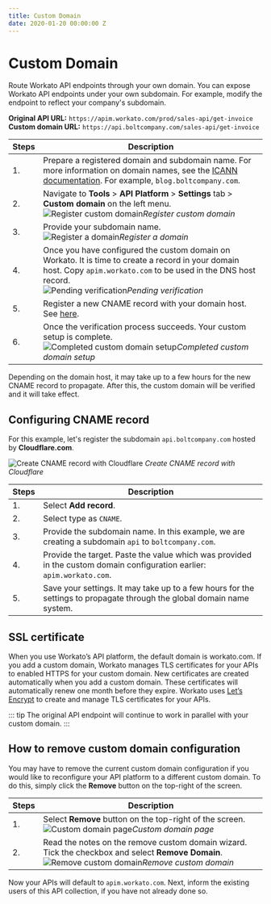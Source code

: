 ```yaml
---
title: Custom Domain
date: 2020-01-20 00:00:00 Z
---
```


# Custom Domain

Route Workato API endpoints through your own domain. You can expose Workato API endpoints under your own subdomain. For example, modify the endpoint to reflect your company's subdomain.

**Original API URL:** `https://apim.workato.com/prod/sales-api/get-invoice`
**Custom domain URL:** `https://api.boltcompany.com/sales-api/get-invoice`

| Steps | Description |
| ----- | ----- |
| 1.    | Prepare a registered domain and subdomain name. For more information on domain names, see the [ICANN documentation](https://www.icann.org/resources/pages/register-domain-name-2017-06-20-en). For example, `blog.boltcompany.com`.
| 2.    | Navigate to **Tools** > **API Platform** > **Settings** tab > **Custom domain** on the left menu.<br>![Register custom domain](~@img/api-mgmt/add-custom-domain-blank.png)*Register custom domain* |
| 3.    | Provide your subdomain name.<br>![Register a domain](~@img/api-mgmt/add-custom-domain.png)*Register a domain* |
| 4.    | Once you have configured the custom domain on Workato. It is time to create a record in your domain host. Copy `apim.workato.com` to be used in the DNS host record.<br>![Pending verification](~@img/api-mgmt/custom-domain-pending-verification.png)*Pending verification* |
| 5.    | Register a new CNAME record with your domain host. See [here](#configuring-cname-record). |
| 6.    | Once the verification process succeeds. Your custom setup is complete.<br>![Completed custom domain setup](~@img/api-mgmt/custom-domain-successful.png)*Completed custom domain setup* |

Depending on the domain host, it may take up to a few hours for the new CNAME record to propagate. After this, the custom domain will be verified and it will take effect.

## Configuring CNAME record

For this example, let's register the subdomain `api.boltcompany.com` hosted by **Cloudflare.com**.

![Create CNAME record with Cloudflare](~@img/api-mgmt/add-cname-record-cloudflare.png)
*Create CNAME record with Cloudflare*

| Steps | Description |
| ----- | ----- |
| 1.    | Select **Add record**. |
| 2.    | Select type as `CNAME`. |
| 3.    | Provide the subdomain name. In this example, we are creating a subdomain `api` to `boltcompany.com`. |
| 4.    | Provide the target. Paste the value which was provided in the custom domain configuration earlier: `apim.workato.com`. |
| 5.    | Save your settings. It may take up to a few hours for the settings to propagate through the global domain name system. |

## SSL certificate

When you use Workato’s API platform, the default domain is workato.com. If you add a custom domain, Workato manages TLS certificates for your APIs to enabled HTTPS for your custom domain. New certificates are created automatically when you add a custom domain. These certificates will automatically renew one month before they expire. Workato uses [Let’s Encrypt](https://letsencrypt.org/) to create and manage TLS certificates for your APIs.

::: tip
The original API endpoint will continue to work in parallel with your custom domain.
:::

## How to remove custom domain configuration

You may have to remove the current custom domain configuration if you would like to reconfigure your API platform to a different custom domain. To do this, simply click the **Remove** button on the top-right of the screen.

| Steps | Description |
| ----- | ----- |
| 1.    | Select **Remove** button on the top-right of the screen.<br>![Custom domain page](~@img/api-mgmt/custom-domain-successful.png)*Custom domain page* |
| 2.    | Read the notes on the remove custom domain wizard. Tick the checkbox and select **Remove Domain**.<br>![Remove custom domain](~@img/api-mgmt/remove-custom-domain.png)*Remove custom domain* |

Now your APIs will default to `apim.workato.com`. Next, inform the existing users of this API collection, if you have not already done so.

